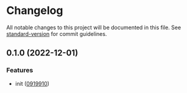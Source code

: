 # Changelog

All notable changes to this project will be documented in this file. See [standard-version](https://github.com/conventional-changelog/standard-version) for commit guidelines.

## 0.1.0 (2022-12-01)


### Features

* init ([0919910](https://github.com/BlackGlory/extra-disk-store/commit/09199105cb6fe45b07cd64ce52e59de9b69a175d))
